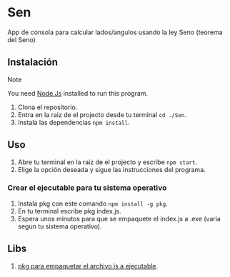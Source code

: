 # Sen

App de consola para calcular lados/angulos usando la ley Seno (teorema del Seno)

## Instalación

> [!Note]
> You need [Node.Js](https://nodejs.org/) installed to run this program.

1. Clona el repositorio.
2. Entra en la raiz de el projecto desde tu terminal `cd ./Sen`.
3. Instala las dependencias `npm install`.

## Uso

1. Abre tu terminal en la raiz de el projecto y escribe `npm start`.
2. Elige la opción deseada y sigue las instrucciones del programa.

### Crear el ejecutable para tu sistema operativo

1. Instala pkg con este comando `npm install -g pkg`.
2. En tu terminal escribe pkg index.js.
3. Espera unos minutos para que se empaquete el index.js a .exe (varia segun tu sistema operativo).

## Libs

  1. [pkg para empaquetar el archivo js a ejecutable](https://www.npmjs.com/package/pkg).
